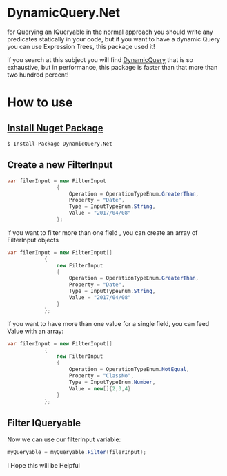 # DynamicQuery.Net

for Querying an IQueryable in the normal approach you should write any predicates statically in your code, but if you want to have a dynamic Query you can use Expression Trees, this package used it!

if you search at this subject you will find  [DynamicQuery](https://www.nuget.org/packages/DynamicQuery) that is so exhaustive, but in performance, this package is faster than that more than two hundred percent!

# How to use

## [Install Nuget Package](https://www.nuget.org/packages/DynamicQuery.Net)
```
$ Install-Package DynamicQuery.Net
```
## Create a new FilterInput
```cs
var filerInput = new FilterInput
                {
                    Operation = OperationTypeEnum.GreaterThan,
                    Property = "Date",
                    Type = InputTypeEnum.String,
                    Value = "2017/04/08"
                };
```
if you want to filter more than one field , you can create an array of FilterInput objects
```cs
var filerInput = new FilterInput[]
            {
                new FilterInput
                {
                    Operation = OperationTypeEnum.GreaterThan,
                    Property = "Date",
                    Type = InputTypeEnum.String,
                    Value = "2017/04/08"
                }
            };
```

if you want to have more than one value for a single field, you can feed Value with an array: 
```cs
var filerInput = new FilterInput[]
            {
                new FilterInput
                {
                    Operation = OperationTypeEnum.NotEqual,
                    Property = "ClassNo",
                    Type = InputTypeEnum.Number,
                    Value = new[]{2,3,4}
                }
            };
```

## Filter IQueryable

Now we can use our filterInput variable:



```cs
myQueryable = myQueryable.Filter(filerInput);
```



I Hope this will be Helpful
